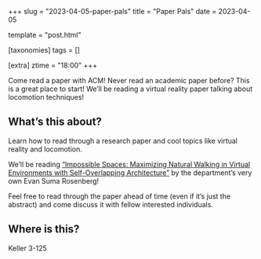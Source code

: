 +++
slug = "2023-04-05-paper-pals"
title = "Paper Pals"
date = 2023-04-05

template = "post.html"

[taxonomies]
tags = []

[extra]
ztime = "18:00"
+++

Come read a paper with ACM! Never read an academic paper before? This is a great place to start! We’ll be reading a virtual reality paper talking about locomotion techniques!


<!-- more -->


## What’s this about?

Learn how to read through a research paper and cool topics like virtual reality and locomotion. 

We’ll be reading [“Impossible Spaces: Maximizing Natural Walking in Virtual Environments with Self-Overlapping Architecture”](https://ieeexplore-ieee-org.ezp2.lib.umn.edu/document/6165136) by the department’s very own Evan Suma Rosenberg!

Feel free to read through the paper ahead of time (even if it’s just the abstract) and come discuss it with fellow interested individuals. 

## Where is this?

Keller 3-125

